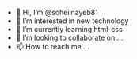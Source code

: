 - 👋 Hi, I’m @soheilnayeb81
- 👀 I’m interested in new technology
- 🌱 I’m currently learning html-css
- 💞️ I’m looking to collaborate on ...
- 📫 How to reach me ...

<!---
soheilnayeb81/soheilnayeb81 is a ✨ special ✨ repository because its `README.md` (this file) appears on your GitHub profile.
You can click the Preview link to take a look at your changes.
--->
